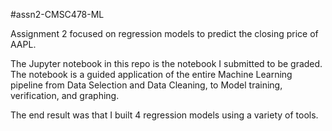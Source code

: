 #assn2-CMSC478-ML

Assignment 2 focused on regression models to predict the closing price of AAPL.<br>

The Jupyter notebook in this repo is the notebook I submitted to be graded. The notebook is a guided application of the entire Machine Learning pipeline from Data Selection and  Data Cleaning, to Model training, verification, and graphing.<br>

The end result was that I built 4 regression models using a variety of tools. 